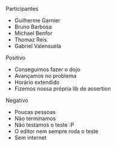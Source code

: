 Participantes

- Guilherme Garnier
- Bruno Barbosa
- Michael Benfor
- Thomaz Reis
- Gabriel Valensuela

Positivo

- Conseguimos fazer o dojo
- Avançamos no problema
- Horário extendido
- Fizemos nossa própria lib de assertion

Negativo

- Poucas pessoas
- Não terminamos
- Não testamos o teste :P
- O editor nem sempre roda o teste
- Sem internet
